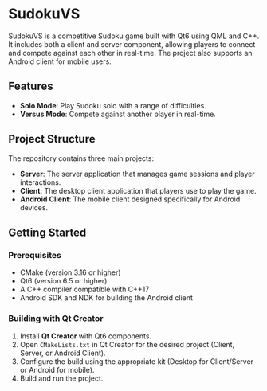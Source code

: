 # SudokuVS

SudokuVS is a competitive Sudoku game built with Qt6 using QML and C++. It includes both a client and server component, allowing players to connect and compete against each other in real-time. The project also supports an Android client for mobile users.

## Features

- **Solo Mode**: Play Sudoku solo with a range of difficulties.
- **Versus Mode**: Compete against another player in real-time.

## Project Structure

The repository contains three main projects:

- **Server**: The server application that manages game sessions and player interactions.
- **Client**: The desktop client application that players use to play the game.
- **Android Client**: The mobile client designed specifically for Android devices.

## Getting Started

### Prerequisites

- CMake (version 3.16 or higher)
- Qt6 (version 6.5 or higher)
- A C++ compiler compatible with C++17
- Android SDK and NDK for building the Android client

### Building with Qt Creator
1. Install **Qt Creator** with Qt6 components.
2. Open `CMakeLists.txt` in Qt Creator for the desired project (Client, Server, or Android Client).
3. Configure the build using the appropriate kit (Desktop for Client/Server or Android for mobile).
4. Build and run the project.